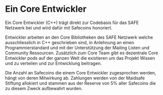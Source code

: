 # Ein Core Entwickler

Ein Core Entwickler (C++) trägt direkt zur Codebasis für das SAFE Netzwerk bei und wird dafür mit Safecoins honoriert.

Entwickler arbeiten an den Core Bibliotheken des SAFE Netzwerk welche ausschliesslich in C++ geschrieben sind, in Anlehnung an einen Programmierstandard und mit der Unterstützung der Mailing Listen und Community Ressourcen. Zusätzlich zum Core Team gibt es dezentrale Core Entwickler pods auf der ganzen Welt die existieren um das Projekt Wissen und zu verteilen und zur Entwicklung beitragen.

Die Anzahl an Safecoins die einem Core Entwickler zugesprochen werden, hängt von deren Mitwirkung ab. Zahlungen werden von der Maidsafe Stiftung allokiert und stammen aus der Reserve von 5% aller Safecoins die zu diesem Zweck aufbewahrt wurden.
